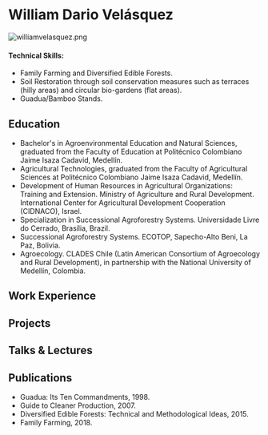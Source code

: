 # William Dario Velásquez 
![williamvelasquez.png](/assets/images/williamvelasquez.png)
#### Technical Skills:     
- Family Farming and Diversified Edible Forests.
- Soil Restoration through soil conservation measures such as terraces (hilly areas) and circular bio-gardens (flat areas).
- Guadua/Bamboo Stands.

## Education
- Bachelor's in Agroenvironmental Education and Natural Sciences, graduated from the Faculty of Education at Politécnico Colombiano Jaime Isaza Cadavid, Medellín.
- Agricultural Technologies, graduated from the Faculty of Agricultural Sciences at Politécnico Colombiano Jaime Isaza Cadavid, Medellín.
- Development of Human Resources in Agricultural Organizations: Training and Extension. Ministry of Agriculture and Rural Development. International Center for Agricultural Development Cooperation (CIDNACO), Israel.
- Specialization in Successional Agroforestry Systems. Universidade Livre do Cerrado, Brasília, Brazil.
- Successional Agroforestry Systems. ECOTOP, Sapecho-Alto Beni, La Paz, Bolivia.
- Agroecology. CLADES Chile (Latin American Consortium of Agroecology and Rural Development), in partnership with the National University of Medellín, Colombia.

## Work Experience


## Projects


## Talks & Lectures

## Publications
- Guadua: Its Ten Commandments, 1998.
- Guide to Cleaner Production, 2007.
- Diversified Edible Forests: Technical and Methodological Ideas, 2015.
- Family Farming, 2018.
